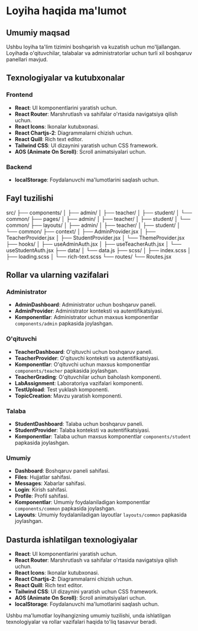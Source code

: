 # Loyiha haqida ma'lumot

## Umumiy maqsad
Ushbu loyiha ta'lim tizimini boshqarish va kuzatish uchun mo'ljallangan. Loyihada o'qituvchilar, talabalar va administratorlar uchun turli xil boshqaruv panellari mavjud.

## Texnologiyalar va kutubxonalar

### Frontend
- **React**: UI komponentlarini yaratish uchun.
- **React Router**: Marshrutlash va sahifalar o'rtasida navigatsiya qilish uchun.
- **React Icons**: Ikonalar kutubxonasi.
- **React Chartjs-2**: Diagrammalarni chizish uchun.
- **React Quill**: Rich text editor.
- **Tailwind CSS**: UI dizaynini yaratish uchun CSS framework.
- **AOS (Animate On Scroll)**: Scroll animatsiyalari uchun.

### Backend
- **localStorage**: Foydalanuvchi ma'lumotlarini saqlash uchun.

## Fayl tuzilishi
src/
├── components/
│ ├── admin/
│ ├── teacher/
│ ├── student/
│ └── common/
├── pages/
│ ├── admin/
│ ├── teacher/
│ ├── student/
│ └── common/
├── layouts/
│ ├── admin/
│ ├── teacher/
│ ├── student/
│ └── common/
├── context/
│ ├── AdminProvider.jsx
│ ├── TeacherProvider.jsx
│ ├── StudentProvider.jsx
│ └── ThemeProvider.jsx
├── hooks/
│ ├── useAdminAuth.jsx
│ ├── useTeacherAuth.jsx
│ └── useStudentAuth.jsx
├── data/
│ └── data.js
├── scss/
│ ├── index.scss
│ ├── loading.scss
│ └── rich-text.scss
└── routes/
└── Routes.jsx

## Rollar va ularning vazifalari

### Administrator
- **AdminDashboard**: Administrator uchun boshqaruv paneli.
- **AdminProvider**: Administrator konteksti va autentifikatsiyasi.
- **Komponentlar**: Administrator uchun maxsus komponentlar `components/admin` papkasida joylashgan.

### O'qituvchi
- **TeacherDashboard**: O'qituvchi uchun boshqaruv paneli.
- **TeacherProvider**: O'qituvchi konteksti va autentifikatsiyasi.
- **Komponentlar**: O'qituvchi uchun maxsus komponentlar `components/teacher` papkasida joylashgan.
- **TeacherGrading**: O'qituvchilar uchun baholash komponenti.
- **LabAssignment**: Laboratoriya vazifalari komponenti.
- **TestUpload**: Test yuklash komponenti.
- **TopicCreation**: Mavzu yaratish komponenti.

### Talaba
- **StudentDashboard**: Talaba uchun boshqaruv paneli.
- **StudentProvider**: Talaba konteksti va autentifikatsiyasi.
- **Komponentlar**: Talaba uchun maxsus komponentlar `components/student` papkasida joylashgan.

### Umumiy
- **Dashboard**: Boshqaruv paneli sahifasi.
- **Files**: Hujjatlar sahifasi.
- **Messages**: Xabarlar sahifasi.
- **Login**: Kirish sahifasi.
- **Profile**: Profil sahifasi.
- **Komponentlar**: Umumiy foydalaniladigan komponentlar `components/common` papkasida joylashgan.
- **Layouts**: Umumiy foydalaniladigan layoutlar `layouts/common` papkasida joylashgan.

## Dasturda ishlatilgan texnologiyalar

- **React**: UI komponentlarini yaratish uchun.
- **React Router**: Marshrutlash va sahifalar o'rtasida navigatsiya qilish uchun.
- **React Icons**: Ikonalar kutubxonasi.
- **React Chartjs-2**: Diagrammalarni chizish uchun.
- **React Quill**: Rich text editor.
- **Tailwind CSS**: UI dizaynini yaratish uchun CSS framework.
- **AOS (Animate On Scroll)**: Scroll animatsiyalari uchun.
- **localStorage**: Foydalanuvchi ma'lumotlarini saqlash uchun.

Ushbu ma'lumotlar loyihangizning umumiy tuzilishi, unda ishlatilgan texnologiyalar va rollar vazifalari haqida to'liq tasavvur beradi.